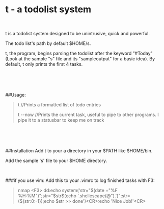 t - a todolist system
=====================

<br>

t is a todolist system designed to be unintrusive, quick and powerful.

The todo list's path by default $HOME/s. 

t, the program, begins parsing the todolist after the keyword "#Today" (Look at the sample "s" file and its "sampleoutput" for a basic idea). 
By default, t only prints the first 4 tasks.

<br><br><br>

##Usage:
>t //Prints a formatted list of todo entries
>
>t --now //Prints the current task, useful to pipe to other programs. I pipe it to a statusbar to keep me on track

<br><br><br>

##Installation
Add t to your a directory in your $PATH like $HOME/bin.

Add the sample 's' file to your $HOME directory.

<br>

###if you use vim:
Add this to your .vimrc to log finished tasks with F3:

>nmap \<F3\> dd:echo system('str="$(date +"%F %H:%M")";str="$str$(echo '.shellescape(@").')";str=(${str:0:-1});echo $str \>\> done')\<CR\>:echo 'Nice Job!'\<CR\>

